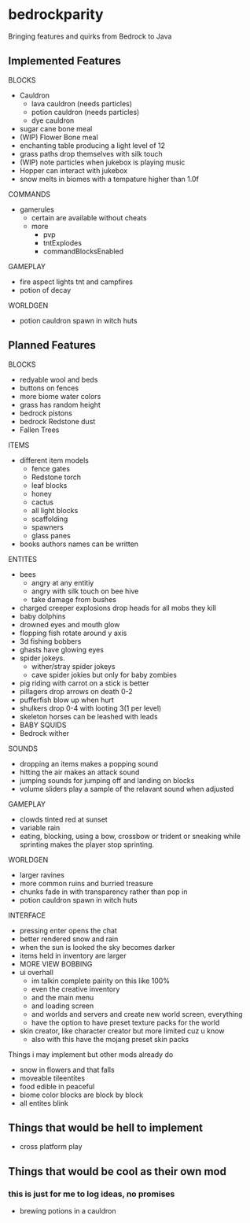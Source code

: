 # bedrockparity
Bringing features and quirks from Bedrock to Java

## Implemented Features

BLOCKS
- Cauldron
  - lava cauldron (needs particles)
  - potion cauldron (needs particles)
  - dye cauldron
- sugar cane bone meal
- (WIP) Flower Bone meal
- enchanting table producing a light level of 12
- grass paths drop themselves with silk touch
- (WIP) note particles when jukebox is playing music
- Hopper can interact with jukebox
- snow melts in biomes with a tempature higher than 1.0f

COMMANDS
- gamerules
  - certain are available without cheats
  - more
    - pvp
    - tntExplodes
    - commandBlocksEnabled

GAMEPLAY
- fire aspect lights tnt and campfires
- potion of decay

WORLDGEN
- potion cauldron spawn in witch huts

## Planned Features

BLOCKS
- redyable wool and beds
- buttons on fences
- more biome water colors
- grass has random height 
- bedrock pistons
- bedrock Redstone dust
- Fallen Trees

ITEMS
- different item models 
   - fence gates
   - Redstone torch 
   - leaf blocks
   - honey
   - cactus
   - all light blocks
   - scaffolding 
   - spawners
   - glass panes
- books authors names can be written

ENTITES
- bees
  - angry at any entitiy
  - angry with silk touch on bee hive 
  - take damage from bushes 
- charged creeper explosions drop heads for all mobs they kill
- baby dolphins
- drowned eyes and mouth glow
- flopping fish rotate around y axis
- 3d fishing bobbers
- ghasts have glowing eyes
- spider jokeys. 
  - wither/stray spider jokeys
  - cave spider jokies but only for baby zombies
- pig riding with carrot on a stick is better
- pillagers drop arrows on death 0-2
- pufferfish blow up when hurt
- shulkers drop 0-4 with looting 3(1 per level)
- skeleton horses can be leashed with leads
- BABY SQUIDS
- Bedrock wither

SOUNDS
- dropping an items makes a popping sound
- hitting the air makes an attack sound 
- jumping sounds for jumping off and landing on blocks 
- volume sliders play a sample of the relavant sound when adjusted

GAMEPLAY
- clowds tinted red at sunset
- variable rain
- eating, blocking, using a bow, crossbow or trident or sneaking while sprinting makes the player stop sprinting.

WORLDGEN
- larger ravines 
- more common ruins and burried treasure
- chunks fade in with transparency rather than pop in
- potion cauldron spawn in witch huts

INTERFACE 
- pressing enter opens the chat
- better rendered snow and rain
- when the sun is looked the sky becomes darker
- items held in inventory are larger
- MORE VIEW BOBBING
- ui overhall
  - im talkin complete pairity on this like 100%
  - even the creative inventory
  - and the main menu
  - and loading screen 
  - and worlds and servers and create new world screen, everything 
  - have the option to have preset texture packs for the world
- skin creator, like character creator but more limited cuz u know
  - also with this have the mojang preset skin packs 


Things i may implement but other mods already do
- snow in flowers and that falls
- moveable tileentites
- food edible in peaceful
- biome color blocks are block by block 
- all entites blink

## Things that would be hell to implement
- cross platform play

## Things that would be cool as their own mod
### this is just for me to log ideas, no promises
- brewing potions in a cauldron
